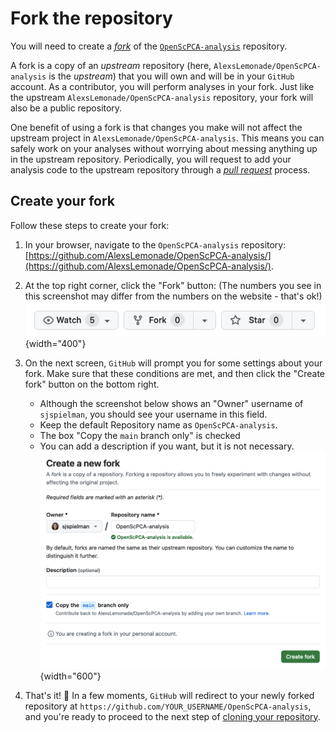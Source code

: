 # Fork the repository

You will need to create a [_fork_](https://docs.github.com/en/pull-requests/collaborating-with-pull-requests/working-with-forks/fork-a-repo#about-forks) of the [`OpenScPCA-analysis`](https://github.com/AlexsLemonade/OpenScPCA-analysis/) repository.

A fork is a copy of an _upstream_ repository (here, `AlexsLemonade/OpenScPCA-analysis` is the _upstream_) that you will own and will be in your `GitHub` account.
As a contributor, you will perform analyses in your fork.
Just like the upstream `AlexsLemonade/OpenScPCA-analysis` repository, your fork will also be a public repository.

One benefit of using a fork is that changes you make will not affect the upstream project in `AlexsLemonade/OpenScPCA-analysis`.
This means you can safely work on your analyses without worrying about messing anything up in the upstream repository.
Periodically, you will request to add your analysis code to the upstream repository through a [_pull request_](STUB_LINK) process.


## Create your fork

Follow these steps to create your fork:

1. In your browser, navigate to the `OpenScPCA-analysis` repository: [https://github.com/AlexsLemonade/OpenScPCA-analysis/](https://github.com/AlexsLemonade/OpenScPCA-analysis/).


1. At the top right corner, click the "Fork" button:
(The numbers you see in this screenshot may differ from the numbers on the website - that's ok!)
![Button on `GitHub` to fork a repository.](../img/fork-button.png){width="400"} <!-- No new line above, to keep tabbed in -->


1. On the next screen, `GitHub` will prompt you for some settings about your fork.
Make sure that these conditions are met, and then click the "Create fork" button on the bottom right.
    - Although the screenshot below shows an "Owner" username of `sjspielman`, you should see your username in this field.
    - Keep the default Repository name as `OpenScPCA-analysis`.
    - The box "Copy the `main` branch only" is checked
    - You can add a description if you want, but it is not necessary.
![Screen to set up new fork, showing .](../img/create-fork.png){width="600"} <!-- No new line above, to keep tabbed in -->


1. That's it! 🎉
In a few moments, `GitHub` will redirect to your newly forked repository at `https://github.com/YOUR_USERNAME/OpenScPCA-analysis`, and you're ready to proceed to the next step of [cloning your repository](./clone-the-repo.md).
